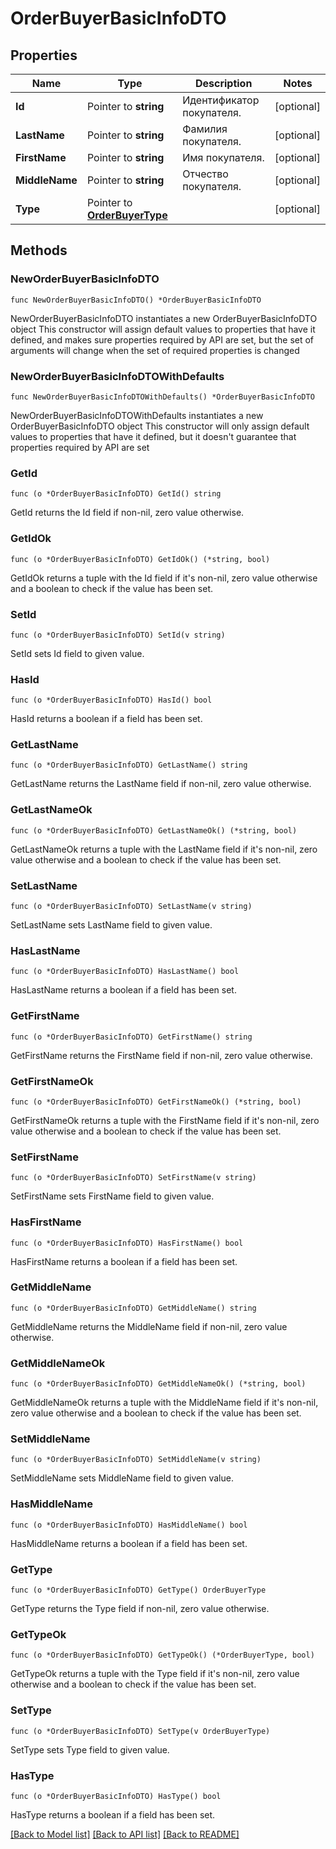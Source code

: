 # OrderBuyerBasicInfoDTO

## Properties

Name | Type | Description | Notes
------------ | ------------- | ------------- | -------------
**Id** | Pointer to **string** | Идентификатор покупателя. | [optional] 
**LastName** | Pointer to **string** | Фамилия покупателя. | [optional] 
**FirstName** | Pointer to **string** | Имя покупателя. | [optional] 
**MiddleName** | Pointer to **string** | Отчество покупателя. | [optional] 
**Type** | Pointer to [**OrderBuyerType**](OrderBuyerType.md) |  | [optional] 

## Methods

### NewOrderBuyerBasicInfoDTO

`func NewOrderBuyerBasicInfoDTO() *OrderBuyerBasicInfoDTO`

NewOrderBuyerBasicInfoDTO instantiates a new OrderBuyerBasicInfoDTO object
This constructor will assign default values to properties that have it defined,
and makes sure properties required by API are set, but the set of arguments
will change when the set of required properties is changed

### NewOrderBuyerBasicInfoDTOWithDefaults

`func NewOrderBuyerBasicInfoDTOWithDefaults() *OrderBuyerBasicInfoDTO`

NewOrderBuyerBasicInfoDTOWithDefaults instantiates a new OrderBuyerBasicInfoDTO object
This constructor will only assign default values to properties that have it defined,
but it doesn't guarantee that properties required by API are set

### GetId

`func (o *OrderBuyerBasicInfoDTO) GetId() string`

GetId returns the Id field if non-nil, zero value otherwise.

### GetIdOk

`func (o *OrderBuyerBasicInfoDTO) GetIdOk() (*string, bool)`

GetIdOk returns a tuple with the Id field if it's non-nil, zero value otherwise
and a boolean to check if the value has been set.

### SetId

`func (o *OrderBuyerBasicInfoDTO) SetId(v string)`

SetId sets Id field to given value.

### HasId

`func (o *OrderBuyerBasicInfoDTO) HasId() bool`

HasId returns a boolean if a field has been set.

### GetLastName

`func (o *OrderBuyerBasicInfoDTO) GetLastName() string`

GetLastName returns the LastName field if non-nil, zero value otherwise.

### GetLastNameOk

`func (o *OrderBuyerBasicInfoDTO) GetLastNameOk() (*string, bool)`

GetLastNameOk returns a tuple with the LastName field if it's non-nil, zero value otherwise
and a boolean to check if the value has been set.

### SetLastName

`func (o *OrderBuyerBasicInfoDTO) SetLastName(v string)`

SetLastName sets LastName field to given value.

### HasLastName

`func (o *OrderBuyerBasicInfoDTO) HasLastName() bool`

HasLastName returns a boolean if a field has been set.

### GetFirstName

`func (o *OrderBuyerBasicInfoDTO) GetFirstName() string`

GetFirstName returns the FirstName field if non-nil, zero value otherwise.

### GetFirstNameOk

`func (o *OrderBuyerBasicInfoDTO) GetFirstNameOk() (*string, bool)`

GetFirstNameOk returns a tuple with the FirstName field if it's non-nil, zero value otherwise
and a boolean to check if the value has been set.

### SetFirstName

`func (o *OrderBuyerBasicInfoDTO) SetFirstName(v string)`

SetFirstName sets FirstName field to given value.

### HasFirstName

`func (o *OrderBuyerBasicInfoDTO) HasFirstName() bool`

HasFirstName returns a boolean if a field has been set.

### GetMiddleName

`func (o *OrderBuyerBasicInfoDTO) GetMiddleName() string`

GetMiddleName returns the MiddleName field if non-nil, zero value otherwise.

### GetMiddleNameOk

`func (o *OrderBuyerBasicInfoDTO) GetMiddleNameOk() (*string, bool)`

GetMiddleNameOk returns a tuple with the MiddleName field if it's non-nil, zero value otherwise
and a boolean to check if the value has been set.

### SetMiddleName

`func (o *OrderBuyerBasicInfoDTO) SetMiddleName(v string)`

SetMiddleName sets MiddleName field to given value.

### HasMiddleName

`func (o *OrderBuyerBasicInfoDTO) HasMiddleName() bool`

HasMiddleName returns a boolean if a field has been set.

### GetType

`func (o *OrderBuyerBasicInfoDTO) GetType() OrderBuyerType`

GetType returns the Type field if non-nil, zero value otherwise.

### GetTypeOk

`func (o *OrderBuyerBasicInfoDTO) GetTypeOk() (*OrderBuyerType, bool)`

GetTypeOk returns a tuple with the Type field if it's non-nil, zero value otherwise
and a boolean to check if the value has been set.

### SetType

`func (o *OrderBuyerBasicInfoDTO) SetType(v OrderBuyerType)`

SetType sets Type field to given value.

### HasType

`func (o *OrderBuyerBasicInfoDTO) HasType() bool`

HasType returns a boolean if a field has been set.


[[Back to Model list]](../README.md#documentation-for-models) [[Back to API list]](../README.md#documentation-for-api-endpoints) [[Back to README]](../README.md)


